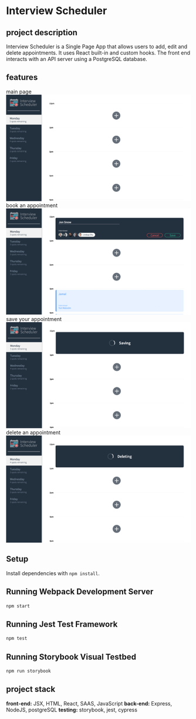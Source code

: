 # Interview Scheduler
## project description
Interview Scheduler is a Single Page App that allows users to add, edit and delete appointments. It uses React built-in and custom hooks. The front end interacts with an API server using a PostgreSQL database.
## features
main page
![main page of app](https://github.com/eliColussi/scheduler/blob/master/public/images/Screen%20Shot%202023-05-05%20at%202.43.24%20PM.png?raw=true)
book an appointment
![book an interview](https://github.com/eliColussi/scheduler/blob/master/public/images/Screen%20Shot%202023-05-05%20at%202.43.35%20PM.png?raw=true)
save your appointment
![save an appointment](https://github.com/eliColussi/scheduler/blob/master/public/images/Screen%20Shot%202023-05-05%20at%202.43.56%20PM.png?raw=true)
delete an appointment
![delete an appointment](https://github.com/eliColussi/scheduler/blob/master/public/images/Screen%20Shot%202023-05-05%20at%202.44.07%20PM.png?raw=true)
## Setup

Install dependencies with `npm install`.

## Running Webpack Development Server

```sh
npm start
```

## Running Jest Test Framework

```sh
npm test
```

## Running Storybook Visual Testbed

```sh
npm run storybook
```
## project stack 
**front-end:** JSX, HTML, React, SAAS, JavaScript
**back-end:** Express, NodeJS, postgreSQL
**testing:** storybook, jest, cypress